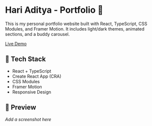 # Hari Aditya - Portfolio 🌟

This is my personal portfolio website built with React, TypeScript, CSS Modules, and Framer Motion. It includes light/dark themes, animated sections, and a buddy carousel.

[Live Demo]()

## 🚀 Tech Stack

- React + TypeScript
- Create React App (CRA)
- CSS Modules
- Framer Motion
- Responsive Design

## 📸 Preview

_Add a screenshot here_
